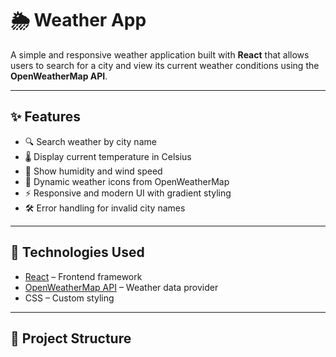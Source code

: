 # 🌦️ Weather App

A simple and responsive weather application built with **React** that allows users to search for a city and view its current weather conditions using the **OpenWeatherMap API**.

---

## ✨ Features
- 🔍 Search weather by city name  
- 🌡️ Display current temperature in Celsius  
- 💨 Show humidity and wind speed  
- 🌇 Dynamic weather icons from OpenWeatherMap  
- ⚡ Responsive and modern UI with gradient styling  
- 🛠️ Error handling for invalid city names  

---

## 🚀 Technologies Used
- [React](https://reactjs.org/) – Frontend framework  
- [OpenWeatherMap API](https://openweathermap.org/api) – Weather data provider  
- CSS – Custom styling  

---

## 📂 Project Structure
